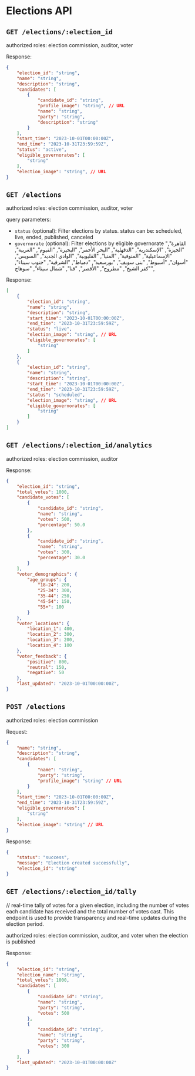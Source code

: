 # **Elections API**

## `GET /elections/:election_id`

authorized roles: election commission, auditor, voter

Response:

```json
{
    "election_id": "string",
    "name": "string",
    "description": "string",
    "candidates": [
        {
            "candidate_id": "string",
            "profile_image": "string", // URL
            "name": "string",
            "party": "string",
            "description": "string"
        }
    ],
    "start_time": "2023-10-01T00:00:00Z",
    "end_time": "2023-10-31T23:59:59Z",
    "status": "active",
    "eligible_governorates": [
        "string"
    ],
    "election_image": "string", // URL
}
```

## `GET /elections`

authorized roles: election commission, auditor, voter

query parameters:

- `status` (optional): Filter elections by status.
   status can be: scheduled, live, ended, published, canceled
- `governorate` (optional): Filter elections by eligible governorate
    "القاهرة", "الجيزة", "الإسكندرية", "الدقهلية", "البحر الأحمر", "البحيرة", "الفيوم", "الغربية", "الإسماعيلية", "المنوفية", "المنيا", "القليوبية", "الوادي الجديد", "السويس", "أسوان", "أسيوط", "بني سويف", "بورسعيد", "دمياط", "الشرقية", "جنوب سيناء", "كفر الشيخ", "مطروح", "الأقصر", "قنا", "شمال سيناء", "سوهاج",

Response:

```json
[
    {
        "election_id": "string",
        "name": "string",
        "description": "string",
        "start_time": "2023-10-01T00:00:00Z",
        "end_time": "2023-10-31T23:59:59Z",
        "status": "live",
        "election_image": "string", // URL
        "eligible_governorates": [
            "string"
        ]
    },
    {
        "election_id": "string",
        "name": "string",
        "description": "string",
        "start_time": "2023-10-01T00:00:00Z",
        "end_time": "2023-10-31T23:59:59Z",
        "status": "scheduled",
        "election_image": "string", // URL
        "eligible_governorates": [
            "string"
        ]
    }
]
```

## `GET /elections/:election_id/analytics`

authorized roles: election commission, auditor

Response:

```json
{
    "election_id": "string",
    "total_votes": 1000,
    "candidate_votes": [
        {
            "candidate_id": "string",
            "name": "string",
            "votes": 500,
            "percentage": 50.0
        },
        {
            "candidate_id": "string",
            "name": "string",
            "votes": 300,
            "percentage": 30.0
        }
    ],
    "voter_demographics": {
        "age_groups": {
            "18-24": 200,
            "25-34": 300,
            "35-44": 250,
            "45-54": 150,
            "55+": 100
        }
    },
    "voter_locations": {
        "location_1": 400,
        "location_2": 300,
        "location_3": 200,
        "location_4": 100
    },
    "voter_feedback": {
        "positive": 800,
        "neutral": 150,
        "negative": 50
    },
    "last_updated": "2023-10-01T00:00:00Z",
}
```

## `POST /elections`

authorized roles: election commission

Request:

```json
{
    "name": "string",
    "description": "string",
    "candidates": [
        {
            "name": "string",
            "party": "string",
            "profile_image": "string" // URL
        }
    ],
    "start_time": "2023-10-01T00:00:00Z",
    "end_time": "2023-10-31T23:59:59Z",
    "eligible_governorates": [
        "string"
    ],
    "election_image": "string" // URL
}
```

Response:

```json
{
    "status": "success",
    "message": "Election created successfully",
    "election_id": "string"
}
```

## `GET /elections/:election_id/tally`

// real-time tally of votes for a given election, including the number of votes each candidate has received and the total number of votes cast. This endpoint is used to provide transparency and real-time updates during the election period.

authorized roles: election commission, auditor, and voter when the election is published

Response:

```json
{
    "election_id": "string",
    "election_name": "string",
    "total_votes": 1000,
    "candidates": [
        {
            "candidate_id": "string",
            "name": "string",
            "party": "string",
            "votes": 500
        },
        {
            "candidate_id": "string",
            "name": "string",
            "party": "string",
            "votes": 300
        }
    ],
    "last_updated": "2023-10-01T00:00:00Z"
}
```


